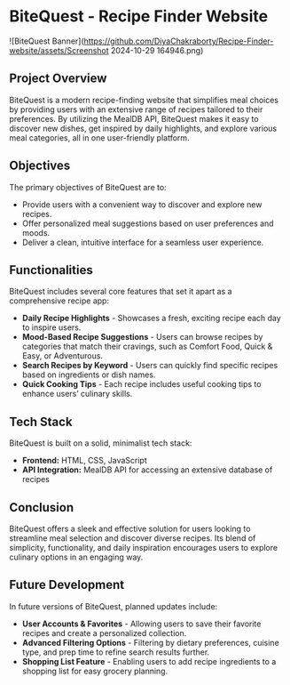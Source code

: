 # BiteQuest - Recipe Finder Website
![BiteQuest Banner](https://github.com/DiyaChakraborty/Recipe-Finder-website/assets/Screenshot 2024-10-29 164946.png)


## Project Overview
BiteQuest is a modern recipe-finding website that simplifies meal choices by providing users with an extensive range of recipes tailored to their preferences. By utilizing the MealDB API, BiteQuest makes it easy to discover new dishes, get inspired by daily highlights, and explore various meal categories, all in one user-friendly platform.

## Objectives
The primary objectives of BiteQuest are to:
- Provide users with a convenient way to discover and explore new recipes.
- Offer personalized meal suggestions based on user preferences and moods.
- Deliver a clean, intuitive interface for a seamless user experience.

## Functionalities
BiteQuest includes several core features that set it apart as a comprehensive recipe app:
- **Daily Recipe Highlights** - Showcases a fresh, exciting recipe each day to inspire users.
- **Mood-Based Recipe Suggestions** - Users can browse recipes by categories that match their cravings, such as Comfort Food, Quick & Easy, or Adventurous.
- **Search Recipes by Keyword** - Users can quickly find specific recipes based on ingredients or dish names.
- **Quick Cooking Tips** - Each recipe includes useful cooking tips to enhance users’ culinary skills.

## Tech Stack
BiteQuest is built on a solid, minimalist tech stack:
- **Frontend:** HTML, CSS, JavaScript
- **API Integration:** MealDB API for accessing an extensive database of recipes

## Conclusion
BiteQuest offers a sleek and effective solution for users looking to streamline meal selection and discover diverse recipes. Its blend of simplicity, functionality, and daily inspiration encourages users to explore culinary options in an engaging way.

## Future Development
In future versions of BiteQuest, planned updates include:
- **User Accounts & Favorites** - Allowing users to save their favorite recipes and create a personalized collection.
- **Advanced Filtering Options** - Filtering by dietary preferences, cuisine type, and prep time to refine search results further.
- **Shopping List Feature** - Enabling users to add recipe ingredients to a shopping list for easy grocery planning.
